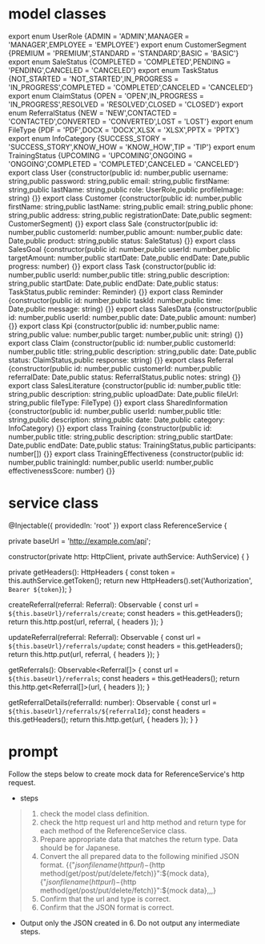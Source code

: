 # model classes
export enum UserRole {ADMIN = 'ADMIN',MANAGER = 'MANAGER',EMPLOYEE = 'EMPLOYEE'}
export enum CustomerSegment {PREMIUM = 'PREMIUM',STANDARD = 'STANDARD',BASIC = 'BASIC'}
export enum SaleStatus {COMPLETED = 'COMPLETED',PENDING = 'PENDING',CANCELED = 'CANCELED'}
export enum TaskStatus {NOT_STARTED = 'NOT_STARTED',IN_PROGRESS = 'IN_PROGRESS',COMPLETED = 'COMPLETED',CANCELED = 'CANCELED'}
export enum ClaimStatus {OPEN = 'OPEN',IN_PROGRESS = 'IN_PROGRESS',RESOLVED = 'RESOLVED',CLOSED = 'CLOSED'}
export enum ReferralStatus {NEW = 'NEW',CONTACTED = 'CONTACTED',CONVERTED = 'CONVERTED',LOST = 'LOST'}
export enum FileType {PDF = 'PDF',DOCX = 'DOCX',XLSX = 'XLSX',PPTX = 'PPTX'}
export enum InfoCategory {SUCCESS_STORY = 'SUCCESS_STORY',KNOW_HOW = 'KNOW_HOW',TIP = 'TIP'}
export enum TrainingStatus {UPCOMING = 'UPCOMING',ONGOING = 'ONGOING',COMPLETED = 'COMPLETED',CANCELED = 'CANCELED'}
export class User {constructor(public id: number,public username: string,public password: string,public email: string,public firstName: string,public lastName: string,public role: UserRole,public profileImage: string) {}}
export class Customer {constructor(public id: number,public firstName: string,public lastName: string,public email: string,public phone: string,public address: string,public registrationDate: Date,public segment: CustomerSegment) {}}
export class Sale {constructor(public id: number,public customerId: number,public amount: number,public date: Date,public product: string,public status: SaleStatus) {}}
export class SalesGoal {constructor(public id: number,public userId: number,public targetAmount: number,public startDate: Date,public endDate: Date,public progress: number) {}}
export class Task {constructor(public id: number,public userId: number,public title: string,public description: string,public startDate: Date,public endDate: Date,public status: TaskStatus,public reminder: Reminder) {}}
export class Reminder {constructor(public id: number,public taskId: number,public time: Date,public message: string) {}}
export class SalesData {constructor(public id: number,public userId: number,public date: Date,public amount: number) {}}
export class Kpi {constructor(public id: number,public name: string,public value: number,public target: number,public unit: string) {}}
export class Claim {constructor(public id: number,public customerId: number,public title: string,public description: string,public date: Date,public status: ClaimStatus,public response: string) {}}
export class Referral {constructor(public id: number,public customerId: number,public referralDate: Date,public status: ReferralStatus,public notes: string) {}}
export class SalesLiterature {constructor(public id: number,public title: string,public description: string,public uploadDate: Date,public fileUrl: string,public fileType: FileType) {}}
export class SharedInformation {constructor(public id: number,public userId: number,public title: string,public description: string,public date: Date,public category: InfoCategory) {}}
export class Training {constructor(public id: number,public title: string,public description: string,public startDate: Date,public endDate: Date,public status: TrainingStatus,public participants: number[]) {}}
export class TrainingEffectiveness {constructor(public id: number,public trainingId: number,public userId: number,public effectivenessScore: number) {}}

# service class
@Injectable({
  providedIn: 'root'
})
export class ReferenceService {

  private baseUrl = 'http://example.com/api';

  constructor(private http: HttpClient, private authService: AuthService) { }

  private getHeaders(): HttpHeaders {
    const token = this.authService.getToken();
    return new HttpHeaders().set('Authorization', `Bearer ${token}`);
  }

  createReferral(referral: Referral): Observable<Referral> {
    const url = `${this.baseUrl}/referrals/create`;
    const headers = this.getHeaders();
    return this.http.post<Referral>(url, referral, { headers });
  }

  updateReferral(referral: Referral): Observable<Referral> {
    const url = `${this.baseUrl}/referrals/update`;
    const headers = this.getHeaders();
    return this.http.put<Referral>(url, referral, { headers });
  }

  getReferrals(): Observable<Referral[]> {
    const url = `${this.baseUrl}/referrals`;
    const headers = this.getHeaders();
    return this.http.get<Referral[]>(url, { headers });
  }

  getReferralDetails(referralId: number): Observable<Referral> {
    const url = `${this.baseUrl}/referrals/${referralId}`;
    const headers = this.getHeaders();
    return this.http.get<Referral>(url, { headers });
  }
}

# prompt
Follow the steps below to create mock data for ReferenceService's http request.
- steps
> 1. check the model class definition.
> 2. check the http request url and http method and return type for each method of the ReferenceService class.
> 3. Prepare appropriate data that matches the return type. Data should be for Japanese.
> 4. Convert the all prepared data to the following minified JSON format.
>    {{"${json file name (http url)}-${http method(get/post/put/delete/fetch)}":${mock data},{"${json file name (http url)}-${http method(get/post/put/delete/fetch)}":${mock data},,,}
> 5. Confirm that the url and type is correct.
> 6. Confirm that the JSON format is correct.
* Output only the JSON created in 6. Do not output any intermediate steps.
